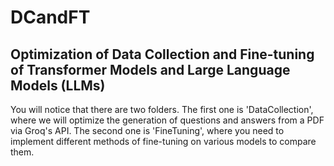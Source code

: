 # DCandFT
Optimization of Data Collection and Fine-tuning of Transformer Models and Large Language Models (LLMs)
---------------------------------------------------------------------------------------------------------
You will notice that there are two folders. The first one is 'DataCollection', where we will optimize the generation of questions and answers from a PDF via Groq's API. The second one is 'FineTuning', where you need to implement different methods of fine-tuning on various models to compare them.

